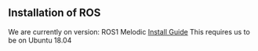 ## Installation of ROS
We are currently on version: ROS1 Melodic [Install Guide](http://wiki.ros.org/melodic/Installation/Ubuntu)
This requires us to be on Ubuntu 18.04